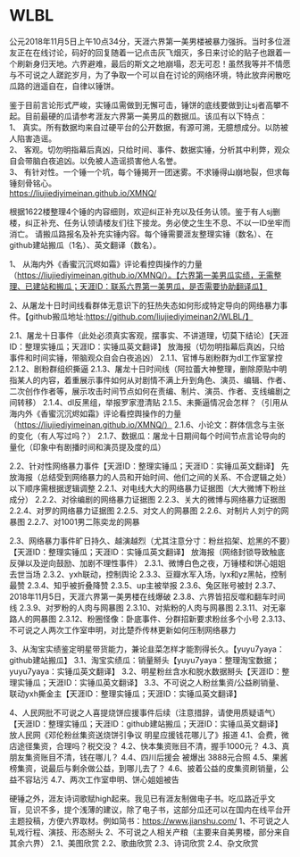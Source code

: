 # WLBL
公元2018年11月5日上午10点34分，天涯六界第一美男楼被暴力强拆。当时多位涯友正在在线讨论，码好的回复随着一记点击灰飞烟灭，多日来讨论的贴子也跟着一个刷新身归天地。六界避难，最后的斯文之地崩塌，忍无可忍！虽然我等并不情愿与不可说之人蹉跎岁月，为了争取一个可以自在讨论的网络环境，特此放弃闲散吃瓜路的逍遥自在，自律以锤饼。

鉴于目前言论形式严峻，实锤瓜需做到无懈可击，锤饼的底线要做到让sj者高攀不起。目前最硬的瓜请参考涯友六界第一美男瓜的数据瓜。该瓜有以下特点：  
1、	真实。所有数据均来自过硬平台的公开数据，有源可溯，无臆想成分。以防被人陷害造谣。  
2、	客观。切勿明指幕后真凶，只给时间、事件、数据实锤，分析其中利弊，观众自会带脑白夜追凶。以免被人造谣损害他人名誉。  
3、	有针对性。一个锤一个坑，每个锤揭开一团迷雾。不求锤得山崩地裂，但求每锤刻骨铭心。  
https://liujiediyimeinan.github.io/XMNQ/

根据1622楼整理4个锤的内容细则，欢迎纠正补充以及任务认领。鉴于有人sj删楼，纠正补充、任务认领请楼友们往下接龙。务必使之生生不息、不以一ID坐牢而消亡。
请搬瓜路报名及补充实锤内容。每个锤需要涯友整理实锤（数名）、在github建站搬瓜（1名）、英文翻译（数名）。

1、	从海内外《香蜜沉沉烬如霜》评论看控舆操作的力量（https://liujiediyimeinan.github.io/XMNQ/）。【六界第一美男瓜实绩，无需整理、已建站和搬瓜；天涯ID：联系六界第一美男瓜，是否需要协助翻译瓜】

2、从屠龙十日时间线看群体无意识下的狂热失态如何形成特定导向的网络暴力事件。【github搬瓜地址:https://github.com/liujiediyimeinan2/WLBL/】

  2.1、屠龙十日事件（此处必须真实客观，摆事实、不讲道理，切莫下结论）【天涯ID：整理实锤瓜；天涯ID：实锤瓜英文翻译】
  放海报（切勿明指幕后真凶，只给事件和时间实锤，带脑观众自会白夜追凶）
  2.1.1、官博与剧粉群为dl工作室掌控
  2.1.2、剧粉群组织撕逼 
  2.1.3、屠龙十日时间线（阿拉蕾大神整理，删除原贴中明指某人的内容，着重展示事件如何从对剧情不满上升到角色、演员、编辑、作者、二次创作作者等，展示攻击时间节点如何在责编、制片、演员、作者、支线编剧之间转移） 
  2.1.4、dl反黑组，举报罗家澄清贴
  2.1.5、未撕逼情况会怎样？（引用从海内外《香蜜沉沉烬如霜》评论看控舆操作的力量（https://liujiediyimeinan.github.io/XMNQ/）
  2.1.6、小论文：群体信念与主张的变化（有人写过吗？）
  2.1.7、数据瓜：屠龙十日期间每个时间节点言论导向的量化（印象中有剧播时间和演员提及度的瓜）

  2.2、针对性网络暴力事件【天涯ID：整理实锤瓜；天涯ID：实锤瓜英文翻译】
  先放海报（总结受到网络暴力的人员和开始时间、他们之间的关系、不合逻辑之处）
  以下顺序需根据逻辑调整
  2.2.1、对电线大大的网络暴力证据图（大大微博下粉丝成分） 
  2.2.2、对徐编剧的网络暴力证据图 
  2.2.3、关大的微博与网络暴力证据图 
  2.2.4、对罗的网络暴力证据图 
  2.2.5、对文人的网暴图 
  2.2.6、对制片人刘宁的网暴图 
  2.2.7、对1001男二陈奕龙的网暴 

  2.3、网络暴力事件旷日持久、越演越烈（尤其注意分寸：粉丝掐架、尬黑的不要）【天涯ID：整理实锤瓜；天涯ID：实锤瓜英文翻译】
  放海报（网络封锁导致触底反弹以及逆向鼓励、加剧不理性事件） 
  2.3.1、微博白色之夜，万锤楼和饼心姐姐去世当场
  2.3.2、yxh联动，控制舆论
  2.3.3、豆瓣水军入场，lyx和yz黑帖，控制最赞 
  2.3.4、知乎被折叠降赞 
  2.3.5、up主被举报 
  2.3.6、兔区账号被封 
  2.3.7、2018年11月5日，天涯六界第一美男楼在线爆破
  2.3.8、六界皆招反噬和翻车时间线 
  2.3.9、对罗粉的人肉与网暴图
  2.3.10、对紫粉的人肉与网暴图
  2.3.11、对无辜路人的网暴图 
  2.3.12、粉圈怪像：卧底事件、分群招新要求粉丝多个小号
  2.3.13、不可说之人两次工作室申明，对比楚乔传林更新如何压制网络暴力

3、从淘宝实绩鉴定明星带货能力，兼论韭菜怎样才能割得长久。【yuyu7yaya：github建站搬瓜】
  3.1、淘宝实绩瓜：销量掰头【yuyu7yaya：整理淘宝数据；yuyu7yaya：实锤瓜英文翻译】
  3.2、明星粉丝含水和脱水数据掰头【天涯ID：整理实锤瓜；天涯ID：实锤瓜英文翻译】
  3.3、不可说之人粉丝集资/公益刷销量、联动yxh撕金主【天涯ID：整理实锤瓜；天涯ID：实锤瓜英文翻译】

4、人民网批不可说之人喜提烧饼应援事件后续（注意措辞，请使用质疑语气）【天涯ID：整理实锤瓜；天涯ID：github建站搬瓜；天涯ID：实锤瓜英文翻译】
  放人民网《邓伦粉丝集资送烧饼引争议 明星应援钱花哪儿了》报道
  4.1、会费，微店途径集资，合理吗？税交没？ 
  4.2、快本集资账目不清，握手1000元？ 
  4.3、真朋友集资账目不清，钱在哪儿？ 
  4.4、四川后援会 被爆出 3888元合照 
  4.5、果酱榜集资，说最后与剩余做公益，到哪儿去了？ 
  4.6、披着公益的皮集资刷销量，公益不容玷污 
  4.7、两次工作室申明、饼心姐姐被告

硬锤之外，涯友诗词歌赋high起来。我见已有涯友制做电子书。吃瓜路近乎文盲，见识不多，提个浅薄的建议，除了电子书，这部分瓜还可以在国内在线平台开主题投稿，方便六界取材。例如简书：https://www.jianshu.com/ 
  1、不可说之人轧戏行程、演技、形态掰头
  2、不可说之人相关产粮（主要来自美男楼，部分来自其余六界） 
  2.1、美图欣赏 
  2.2、歌曲欣赏 
  2.3、诗词欣赏 
  2.4、杂文欣赏 
